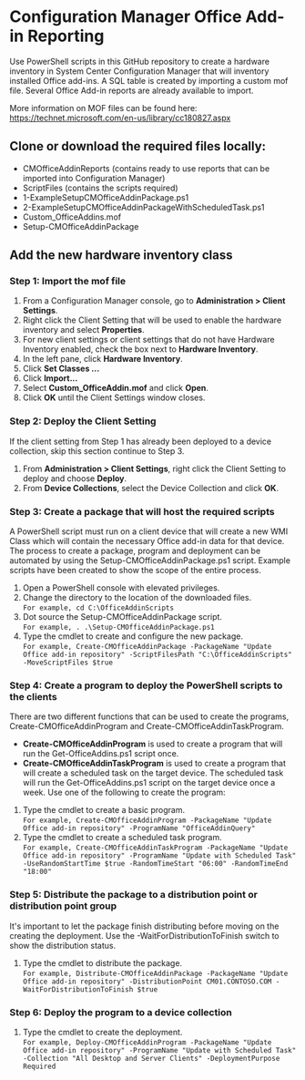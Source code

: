 # **Configuration Manager Office Add-in Reporting**

Use PowerShell scripts in this GitHub repository to create a hardware inventory in System Center Configuration Manager that will inventory installed Office add-ins. 
A SQL table is created by importing a custom mof file. Several Office Add-in reports are already available to import.

More information on MOF files can be found here: https://technet.microsoft.com/en-us/library/cc180827.aspx

## **Clone or download the required files locally:**
*	CMOfficeAddinReports (contains ready to use reports that can be imported into Configuration Manager)
*	ScriptFiles (contains the scripts required)
*	1-ExampleSetupCMOfficeAddinPackage.ps1
*	2-ExampleSetupCMOfficeAddinPackageWithScheduledTask.ps1
*	Custom_OfficeAddins.mof
*	Setup-CMOfficeAddinPackage

## Add the new hardware inventory class
### Step 1: Import the mof file
1. From a Configuration Manager console, go to **Administration > Client Settings**.
2. Right click the Client Setting that will be used to enable the hardware inventory and select **Properties**.
3. For new client settings or client settings that do not have Hardware Inventory enabled, check the box next to **Hardware Inventory**.
4. In the left pane, click **Hardware Inventory**.
5. Click **Set Classes ...**
6. Click **Import...**
7. Select **Custom_OfficeAddin.mof** and click **Open**.
8. Click **OK** until the Client Settings window closes. 

### Step 2: Deploy the Client Setting
If the client setting from Step 1 has already been deployed to a device collection, skip this section continue to Step 3.
1. From **Administration > Client Settings**, right click the Client Setting to deploy and choose **Deploy**.
2. From **Device Collections**, select the Device Collection and click **OK**.

### Step 3: Create a package that will host the required scripts
A PowerShell script must run on a client device that will create a new WMI Class which will contain the necessary Office add-in data for that device.
The process to create a package, program and deployment can be automated by using the Setup-CMOfficeAddinPackage.ps1 script. Example scripts have been created to show the scope of the entire process.

1. Open a PowerShell console with elevated privileges.  
2. Change the directory to the location of the downloaded files.  
	`For example, cd C:\OfficeAddinScripts`
3. Dot source the Setup-CMOfficeAddinPackage script.  
	`For example, . .\Setup-CMOfficeAddinPackage.ps1`
4. Type the cmdlet to create and configure the new package.  
	`For example, Create-CMOfficeAddinPackage -PackageName "Update Office add-in repository" -ScriptFilesPath "C:\OfficeAddinScripts" -MoveScriptFiles $true`

### Step 4: Create a program to deploy the PowerShell scripts to the clients
There are two different functions that can be used to create the programs, Create-CMOfficeAddinProgram and Create-CMOfficeAddinTaskProgram.
* **Create-CMOfficeAddinProgram** is used to create a program that will run the Get-OfficeAddins.ps1 script once.
* **Create-CMOfficeAddinTaskProgram** is used to create a program that will create a scheduled task on the target device. The scheduled task will run the Get-OfficeAddins.ps1 script on the target device once a week.
Use one of the following to create the program:

1. Type the cmdlet to create a basic program.  
	`For example, Create-CMOfficeAddinProgram -PackageName "Update Office add-in repository" -ProgramName "OfficeAddinQuery"`
2. Type the cmdlet to create a scheduled task program.  
	`For example, Create-CMOfficeAddinTaskProgram -PackageName "Update Office add-in repository" -ProgramName "Update with Scheduled Task" -UseRandomStartTime $true -RandomTimeStart "06:00" -RandomTimeEnd "18:00"`

### Step 5: Distribute the package to a distribution point or distribution point group
It's important to let the package finish distributing before moving on the creating the deployment. Use the -WaitForDistributionToFinish switch to show the distribution status.

1. Type the cmdlet to distribute the package.  
	`For example, Distribute-CMOfficeAddinPackage -PackageName "Update Office add-in repository" -DistributionPoint CM01.CONTOSO.COM -WaitForDistributionToFinish $true`

### Step 6: Deploy the program to a device collection
1. Type the cmdlet to create the deployment.  
	`For example, Deploy-CMOfficeAddinProgram -PackageName "Update Office add-in repository" -ProgramName "Update with Scheduled Task" -Collection "All Desktop and Server Clients" -DeploymentPurpose Required`
